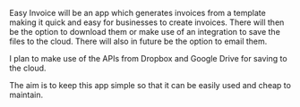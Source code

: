 Easy Invoice will be an app which generates invoices from a template making it quick and easy for businesses to create invoices. There
will then be the option to download them or make use of an integration to save the files to the cloud. There will also in future be the
option to email them. 

I plan to make use of the APIs from Dropbox and Google Drive for saving to the cloud.

The aim is to keep this app simple so that it can be easily used and cheap to maintain.
